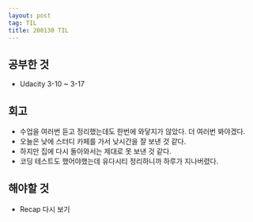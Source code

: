 ```yaml
---
layout: post
tag: TIL
title: 200130 TIL
---
```

## 공부한 것
- Udacity 3-10 ~ 3-17

## 회고
- 수업을 여러번 듣고 정리했는데도 한번에 와닿지가 않았다. 더 여러번 봐야겠다.
- 오늘은 낮에 스터디 카페를 가서 낮시간을 잘 보낸 것 같다.
- 하지만 집에 다시 돌아와서는 제대로 못 보낸 것 같다.
- 코딩 테스트도 했어야했는데 유다시티 정리하니까 하루가 지나버렸다.

## 해야할 것
- Recap 다시 보기

